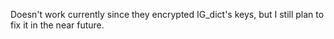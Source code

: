 Doesn't work currently since they encrypted IG_dict's keys, but I still plan to fix it in the near future.
